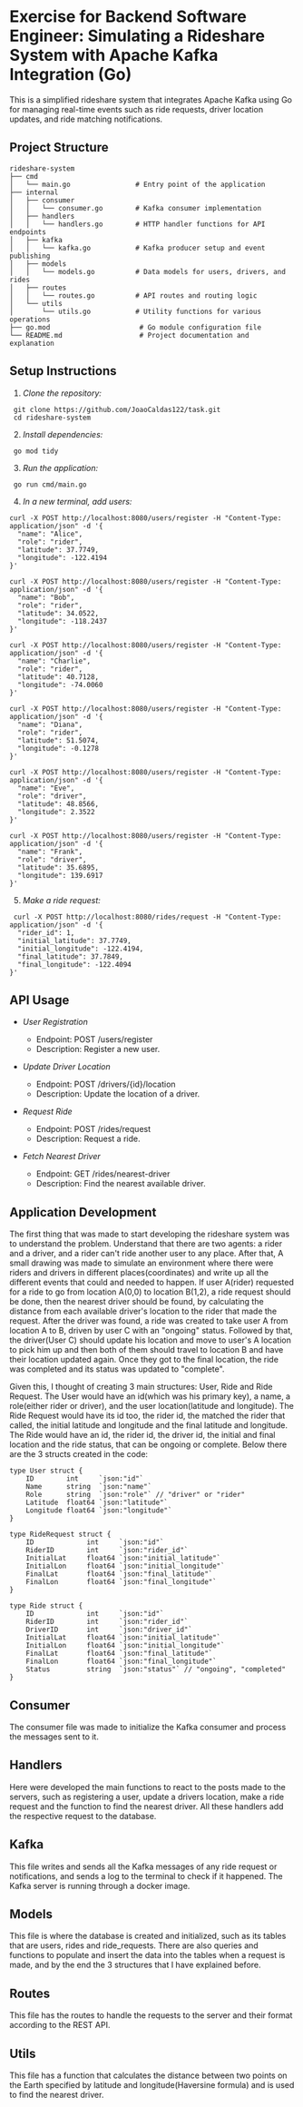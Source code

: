 # Exercise for Backend Software Engineer: Simulating a Rideshare System with Apache Kafka Integration (Go)

This is a simplified rideshare system that integrates Apache Kafka using Go for managing real-time events such as ride requests, driver location updates, and ride matching notifications.

## Project Structure

```
rideshare-system
├── cmd
│   └── main.go                # Entry point of the application
├── internal
│   ├── consumer
│   │   └── consumer.go        # Kafka consumer implementation
│   ├── handlers
│   │   └── handlers.go        # HTTP handler functions for API endpoints
│   ├── kafka
│   │   └── kafka.go           # Kafka producer setup and event publishing
│   ├── models
│   │   └── models.go          # Data models for users, drivers, and rides
│   ├── routes
│   │   └── routes.go          # API routes and routing logic
│   └── utils
│       └── utils.go           # Utility functions for various operations
├── go.mod                      # Go module configuration file
└── README.md                   # Project documentation and explanation
```

## Setup Instructions

1. *Clone the repository:*
  ``` 
   git clone https://github.com/JoaoCaldas122/task.git
   cd rideshare-system
  ``` 

2. *Install dependencies:*
  ``` 
   go mod tidy
  ``` 

3. *Run the application:*
  ``` 
   go run cmd/main.go
  ``` 

4. *In a new terminal, add users:*
  ``` 
  curl -X POST http://localhost:8080/users/register -H "Content-Type: application/json" -d '{
    "name": "Alice",
    "role": "rider",
    "latitude": 37.7749,
    "longitude": -122.4194
  }'

  curl -X POST http://localhost:8080/users/register -H "Content-Type: application/json" -d '{
    "name": "Bob",
    "role": "rider",
    "latitude": 34.0522,
    "longitude": -118.2437
  }'

  curl -X POST http://localhost:8080/users/register -H "Content-Type: application/json" -d '{
    "name": "Charlie",
    "role": "rider",
    "latitude": 40.7128,
    "longitude": -74.0060
  }'

  curl -X POST http://localhost:8080/users/register -H "Content-Type: application/json" -d '{
    "name": "Diana",
    "role": "rider",
    "latitude": 51.5074,
    "longitude": -0.1278
  }'

  curl -X POST http://localhost:8080/users/register -H "Content-Type: application/json" -d '{
    "name": "Eve",
    "role": "driver",
    "latitude": 48.8566,
    "longitude": 2.3522
  }'

  curl -X POST http://localhost:8080/users/register -H "Content-Type: application/json" -d '{
    "name": "Frank",
    "role": "driver",
    "latitude": 35.6895,
    "longitude": 139.6917
  }'
  ```

5. *Make a ride request:*
  ``` 
   curl -X POST http://localhost:8080/rides/request -H "Content-Type: application/json" -d '{
    "rider_id": 1,
    "initial_latitude": 37.7749,
    "initial_longitude": -122.4194,
    "final_latitude": 37.7849,
    "final_longitude": -122.4094
  }'
  ```

## API Usage

- *User Registration*
  - Endpoint: POST /users/register
  - Description: Register a new user.

- *Update Driver Location*
  - Endpoint: POST /drivers/{id}/location
  - Description: Update the location of a driver.

- *Request Ride*
  - Endpoint: POST /rides/request
  - Description: Request a ride.

- *Fetch Nearest Driver*
  - Endpoint: GET /rides/nearest-driver
  - Description: Find the nearest available driver.

## Application Development

The first thing that was made to start developing the rideshare system was to understand the problem. Understand that there are two agents: a rider and a driver, and a rider can't ride another user to any place. After that, A small drawing was made to simulate an environment where there were riders and drivers in different places(coordinates) and write up all the different events that could and needed to happen. If user A(rider) requested for a ride to go from location A(0,0) to location B(1,2), a ride request should be done, then the nearest driver should be found, by calculating the distance from each available driver's location to the rider that made the request. After the driver was found, a ride was created to take user A from location A to B, driven by user C with an "ongoing" status. Followed by that, the driver(User C) should update his location and move to user's A location to pick him up and then both of them should travel to location B and have their location updated again. Once they got to the final location, the ride was completed and its status was updated to "complete".

Given this, I thought of creating 3 main structures: User, Ride and Ride Request. The User would have an id(which was his primary key), a name, a role(either rider or driver), and the user location(latitude and longitude). The Ride Request would have its id too, the rider id, the matched the rider that called, the initial latitude and longitude and the final latitude and longitude. The Ride would have an id, the rider id, the driver id, the initial and final location and the ride status, that can be ongoing or complete.
Below there are the 3 structs created in the code:

```
type User struct {
    ID        int     `json:"id"`
    Name      string  `json:"name"`
    Role      string  `json:"role"` // "driver" or "rider"
    Latitude  float64 `json:"latitude"`
    Longitude float64 `json:"longitude"`
}

type RideRequest struct {
    ID             int     `json:"id"`
    RiderID        int     `json:"rider_id"`
    InitialLat     float64 `json:"initial_latitude"`
    InitialLon     float64 `json:"initial_longitude"`
    FinalLat       float64 `json:"final_latitude"`
    FinalLon       float64 `json:"final_longitude"`
}

type Ride struct {
    ID             int     `json:"id"`
    RiderID        int     `json:"rider_id"`
    DriverID       int     `json:"driver_id"`
    InitialLat     float64 `json:"initial_latitude"`
    InitialLon     float64 `json:"initial_longitude"`
    FinalLat       float64 `json:"final_latitude"`
    FinalLon       float64 `json:"final_longitude"`
    Status         string  `json:"status"` // "ongoing", "completed"
}
```

## Consumer

The consumer file was made to initialize the Kafka consumer and process the messages sent to it.

## Handlers

Here were developed the main functions to react to the posts made to the servers, such as registering a user, update a drivers location, make a ride request and the function to find the nearest driver. All these handlers add the respective request to the database.

## Kafka

This file writes and sends all the Kafka messages of any ride request or notifications, and sends a log to the terminal to check if it happened. The Kafka server is running through a docker image.

## Models 

This file is where the database is created and initialized, such as its tables that are users, rides and ride_requests. There are also queries and functions to populate and insert the data into the tables when a request is made, and by the end the 3 structures that I have explained before.

## Routes

This file has the routes to handle the requests to the server and their format according to the REST API.

## Utils 

This file has a function that calculates the distance between two points on the Earth specified by latitude and longitude(Haversine formula) and is used to find the nearest driver.